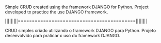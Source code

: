Simple CRUD created using the framework DJANGO for Python. 
Project developed to practice the use DJANGO framework.

|||||||||==========================================||||||||

CRUD simples criado utilizando o framework DJANGO para Python.
Projeto desenvolvido para praticar o uso do framework DJANGO.